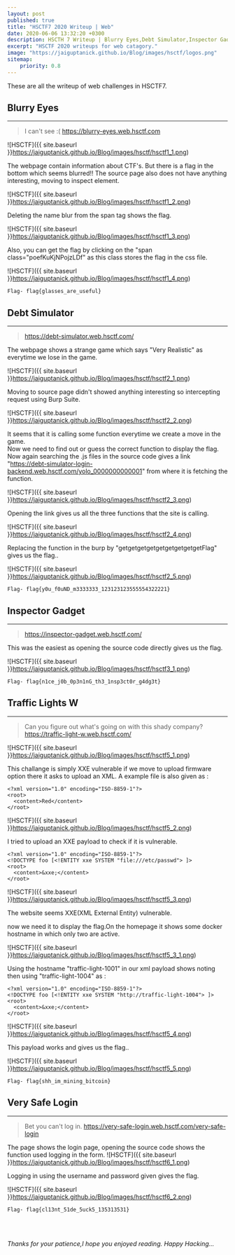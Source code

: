 ```yaml
---
layout: post
published: true
title: "HSCTF7 2020 Writeup | Web"
date: 2020-06-06 13:32:20 +0300
description: HSCTH 7 Writeup | Blurry Eyes,Debt Simulator,Inspector Gadget,Broken Tokens,Traffic Lights W
excerpt: "HSCTF 2020 writeups for web catagory."
image: "https://jaiguptanick.github.io/Blog/images/hsctf/logos.png"
sitemap:
    priority: 0.8
---
```


<style>
img {
  width: 90%;
}
</style>
These are all the writeup of web challenges in HSCTF7.<br />
## Blurry Eyes
---
>I can't see :( 
 https://blurry-eyes.web.hsctf.com

![HSCTF]({{ site.baseurl }}https://jaiguptanick.github.io/Blog/images/hsctf/hsctf1_1.png)


The webpage contain information about CTF's. But there is a flag in the bottom which seems blurred!!
The source page also does not have anything interesting, moving to inspect element.

![HSCTF]({{ site.baseurl }}https://jaiguptanick.github.io/Blog/images/hsctf/hsctf1_2.png)


Deleting the name blur from the span tag shows the flag.

![HSCTF]({{ site.baseurl }}https://jaiguptanick.github.io/Blog/images/hsctf/hsctf1_3.png)

Also, you can get the flag by clicking on the "span class="poefKuKjNPojzLDf" as this class stores the flag in the css file.


![HSCTF]({{ site.baseurl }}https://jaiguptanick.github.io/Blog/images/hsctf/hsctf1_4.png)


``` Flag- flag{glasses_are_useful} ```

## Debt Simulator
---
>https://debt-simulator.web.hsctf.com/

The webpage shows a strange game which says "Very Realistic" as everytime we lose in the game.


![HSCTF]({{ site.baseurl }}https://jaiguptanick.github.io/Blog/images/hsctf/hsctf2_1.png)


Moving to source page didn't showed anything interesting so intercepting request using Burp Suite.


![HSCTF]({{ site.baseurl }}https://jaiguptanick.github.io/Blog/images/hsctf/hsctf2_2.png)

It seems that it is calling some function everytime we create a move in the game.<br>Now we need to find out or guess the correct function to display the flag. Now again searching the .js files in the source code gives a link "https://debt-simulator-login-backend.web.hsctf.com/yolo_0000000000001" from where it is fetching the function.

![HSCTF]({{ site.baseurl }}https://jaiguptanick.github.io/Blog/images/hsctf/hsctf2_3.png)

Opening the link gives us all the three functions that the site is calling.

![HSCTF]({{ site.baseurl }}https://jaiguptanick.github.io/Blog/images/hsctf/hsctf2_4.png)

Replacing the function in the burp by "getgetgetgetgetgetgetgetgetFlag" gives us the flag..


![HSCTF]({{ site.baseurl }}https://jaiguptanick.github.io/Blog/images/hsctf/hsctf2_5.png)


```Flag- flag{y0u_f0uND_m3333333_123123123555554322221} ```


## Inspector Gadget
---
>https://inspector-gadget.web.hsctf.com/

This was the easiest as opening the source code directly gives us the flag.

![HSCTF]({{ site.baseurl }}https://jaiguptanick.github.io/Blog/images/hsctf/hsctf3_1.png)


```Flag- flag{n1ce_j0b_0p3n1nG_th3_1nsp3ct0r_g4dg3t} ```

<!--
##  Broken Tokens
---
>I made a login page, is it really secure?
  https://broken-tokens.web.hsctf.com/
  Note: If you receive an "Internal Server Error" (HTTP Status Code 500), that means that your cookie is incorrect.


![HSCTF]({{ site.baseurl }}https://jaiguptanick.github.io/Blog/images/hsctf/hsctf1_3.png)


![HSCTF]({{ site.baseurl }}https://jaiguptanick.github.io/Blog/images/hsctf/hsctf1_3.png)


Decoding the Vigenere Cipher using this online [tool](https://www.boxentriq.com/code-breaking/vigenere-cipher) 
<br />

![HSCTF]({{ site.baseurl }}https://jaiguptanick.github.io/Blog/images/hsctf/hsctf1_3.png)



![HSCTF]({{ site.baseurl }}https://jaiguptanick.github.io/Blog/images/hsctf/hsctf1_3.png)


``` Flag- ```                 -->

##  Traffic Lights W
---
>Can you figure out what's going on with this shady company?
    https://traffic-light-w.web.hsctf.com/
 

![HSCTF]({{ site.baseurl }}https://jaiguptanick.github.io/Blog/images/hsctf/hsctf5_1.png)

This challange is simply XXE vulnerable if we move to upload firmware option there it asks to upload an XML.
A example file is also given as :
```
<?xml version="1.0" encoding="ISO-8859-1"?>
<root>
  <content>Red</content>
</root>
```

![HSCTF]({{ site.baseurl }}https://jaiguptanick.github.io/Blog/images/hsctf/hsctf5_2.png)

I tried to upload an XXE payload to check if it is vulnerable.
```
<?xml version="1.0" encoding="ISO-8859-1"?>
<!DOCTYPE foo [<!ENTITY xxe SYSTEM "file:///etc/passwd"> ]>
<root>
  <content>&xxe;</content>
</root>
```

![HSCTF]({{ site.baseurl }}https://jaiguptanick.github.io/Blog/images/hsctf/hsctf5_3.png)

The website seems XXE(XML External Entity) vulnerable.

now we need it to display the flag.On the homepage it shows some docker hostname in which only two are active.

![HSCTF]({{ site.baseurl }}https://jaiguptanick.github.io/Blog/images/hsctf/hsctf5_3_1.png)

Using the hostname "traffic-light-1001" in our xml payload shows noting then using "traffic-light-1004" as :
```
<?xml version="1.0" encoding="ISO-8859-1"?>
<!DOCTYPE foo [<!ENTITY xxe SYSTEM "http://traffic-light-1004"> ]>
<root>
  <content>&xxe;</content>
</root>
```

![HSCTF]({{ site.baseurl }}https://jaiguptanick.github.io/Blog/images/hsctf/hsctf5_4.png)

This payload works and gives us the flag..

![HSCTF]({{ site.baseurl }}https://jaiguptanick.github.io/Blog/images/hsctf/hsctf5_5.png)


``` Flag- flag{shh_im_mining_bitcoin} ```

##  Very Safe Login
---
>Bet you can't log in.
 https://very-safe-login.web.hsctf.com/very-safe-login

The page shows the login page, opening the source code shows the function used logging in the form.
![HSCTF]({{ site.baseurl }}https://jaiguptanick.github.io/Blog/images/hsctf/hsctf6_1.png)

Logging in using the username and password given gives the flag.

![HSCTF]({{ site.baseurl }}https://jaiguptanick.github.io/Blog/images/hsctf/hsctf6_2.png)


``` Flag- flag{cl13nt_51de_5uck5_135313531} ```


<br>
<br>

<i>Thanks for your patience,I hope you enjoyed reading. Happy Hacking... </i>
